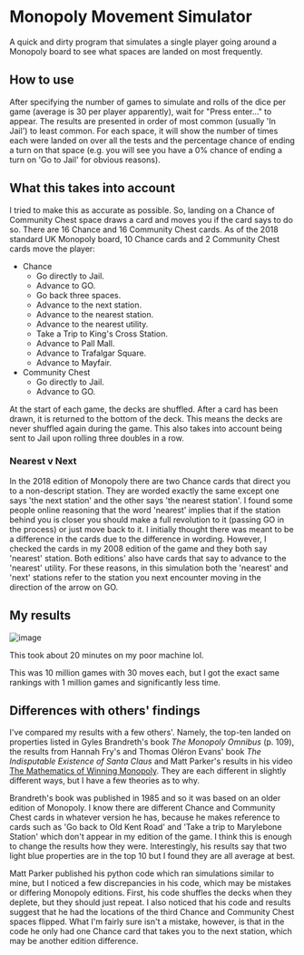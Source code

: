 # Monopoly Movement Simulator
A quick and dirty program that simulates a single player going around a Monopoly board to see what spaces are landed on most frequently.

## How to use
After specifying the number of games to simulate and rolls of the dice per game (average is 30 per player apparently), wait for "Press enter..." to appear. The results are presented in order of most common (usually 'In Jail') to least common. For each space, it will show the number of times each were landed on over all the tests and the percentage chance of ending a turn on that space (e.g. you will see you have a 0% chance of ending a turn on 'Go to Jail' for obvious reasons).

## What this takes into account
I tried to make this as accurate as possible. So, landing on a Chance of Community Chest space draws a card and moves you if the card says to do so. There are 16 Chance and 16 Community Chest cards. As of the 2018 standard UK Monopoly board, 10 Chance cards and 2 Community Chest cards move the player:
- Chance
  - Go directly to Jail.
  - Advance to GO.
  - Go back three spaces.
  - Advance to the next station.
  - Advance to the nearest station.
  - Advance to the nearest utility.
  - Take a Trip to King's Cross Station.
  - Advance to Pall Mall.
  - Advance to Trafalgar Square.
  - Advance to Mayfair.
- Community Chest
  - Go directly to Jail.
  - Advance to GO.

At the start of each game, the decks are shuffled. After a card has been drawn, it is returned to the bottom of the deck. This means the decks are never shuffled again during the game. This also takes into account being sent to Jail upon rolling three doubles in a row.

### Nearest v Next
In the 2018 edition of Monopoly there are two Chance cards that direct you to a non-descript station. They are worded exactly the same except one says 'the next station' and the other says 'the nearest station'. I found some people online reasoning that the word 'nearest' implies that if the station behind you is closer you should make a full revolution to it (passing GO in the process) or just move back to it. I initially thought there was meant to be a difference in the cards due to the difference in wording. However, I checked the cards in my 2008 edition of the game and they both say 'nearest' station. Both editions' also have cards that say to advance to the 'nearest' utility. For these reasons, in this simulation both the 'nearest' and 'next' stations refer to the station you next encounter moving in the direction of the arrow on GO.

## My results
![image](https://user-images.githubusercontent.com/67541077/210126620-a88cb6ce-d480-4e11-9a1f-4cd37317f13f.png)

This took about 20 minutes on my poor machine lol.

This was 10 million games with 30 moves each, but I got the exact same rankings with 1 million games and significantly less time.

## Differences with others' findings
I've compared my results with a few others'. Namely, the top-ten landed on properties listed in Gyles Brandreth's book *The Monopoly Omnibus* (p. 109), the results from Hannah Fry's and Thomas Oléron Evans' book *The Indisputable Existence of Santa Claus* and Matt Parker's results in his video [The Mathematics of Winning Monopoly](https://youtu.be/ubQXz5RBBtU). They are each different in slightly different ways, but I have a few theories as to why.

Brandreth's book was published in 1985 and so it was based on an older edition of Monopoly. I know there are different Chance and Community Chest cards in whatever version he has, because he makes reference to cards such as 'Go back to Old Kent Road' and 'Take a trip to Marylebone Station' which don't appear in my edition of the game. I think this is enough to change the results how they were. Interestingly, his results say that two light blue properties are in the top 10 but I found they are all average at best.

Matt Parker published his python code which ran simulations similar to mine, but I noticed a few discrepancies in his code, which may be mistakes or differing Monopoly editions. First, his code shuffles the decks when they deplete, but they should just repeat. I also noticed that his code and results suggest that he had the locations of the third Chance and Community Chest spaces flipped. What I'm fairly sure isn't a mistake, however, is that in the code he only had one Chance card that takes you to the next station, which may be another edition difference.
